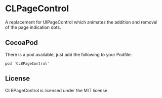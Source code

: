 # CLPageControl
A replacement for UIPageControl which animates the addition and removal of the page indication dots.

## CocoaPod
There is a pod available, just add the following to your Podfile:

	pod 'CLBPageControl'

## License
CLBPageControl is licensed under the MIT license.